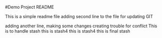 #Demo Project README

This is a simple readme file
adding second line to the file for updating GIT

adding another line, making some changes
creating trouble for conflict
This is to handle stash
this is stash4
this is stash4
this is final stash